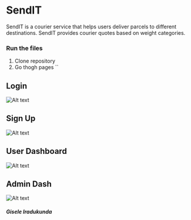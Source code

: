 # SendIT

SendIT is a courier service that helps users deliver parcels to different destinations. SendIT provides courier quotes based on weight categories.

### Run the files
1. Clone repository
2. Go thogh pages ``

## Login

![Alt text](/relative/path/to/img.jpg?raw=true "Optional Title")

## Sign Up

![Alt text](/relative/path/to/img.jpg?raw=true "Optional Title")

## User Dashboard

![Alt text](/relative/path/to/img.jpg?raw=true "Optional Title")

## Admin Dash

![Alt text](/relative/path/to/img.jpg?raw=true "Optional Title")



##### *Gisele Iradukunda*
